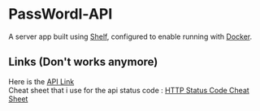 # PassWordl-API

A server app built using [Shelf](https://pub.dev/packages/shelf),
configured to enable running with [Docker](https://www.docker.com/).

## Links (Don't works anymore)

Here is the [API Link](https://codefirst.iut.uca.fr/containers/passworld-api-remiarnal/)  
Cheat sheet that i use for the api status code : [HTTP Status Code Cheat Sheet](https://www.websiterating.com/resources/http-status-codes-cheat-sheet/)